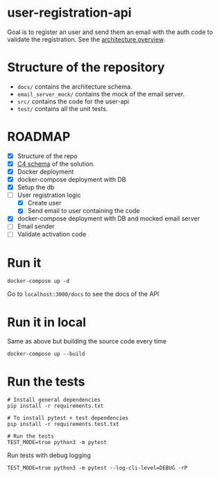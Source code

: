 # user-registration-api

Goal is to register an user and send them an email with the auth code to validate the registration. See the [architecture overview](./docs/Components%20view.png).

# Structure of the repository

- `docs/` contains the architecture schema.
- `email_server_mock/` contains the mock of the email server.
- `src/` contains the code for the user-api
- `test/` contains all the unit tests.

# ROADMAP

- [x] Structure of the repo
- [x] [C4 schema](https://c4model.com/) of the solution.
- [x] Docker deployment
- [x] docker-compose deployment with DB
- [x] Setup the db
- [ ] User registration logic
  - [x] Create user
  - [x] Send email to user containing the code
- [x] docker-compose deployment with DB and mocked email server
- [ ] Email sender
- [ ] Validate activation code

# Run it

```
docker-compose up -d
```

Go to `localhost:3000/docs` to see the docs of the API

# Run it in local

Same as above but building the source code every time

```
docker-compose up --build
```

# Run the tests

```
# Install general dependencies
pip install -r requirements.txt

# To install pytest + test dependencies
pip install -r requirements.test.txt

# Run the tests
TEST_MODE=true python3 -m pytest
```

Run tests with debug logging

```
TEST_MODE=true python3 -m pytest --log-cli-level=DEBUG -rP
```
